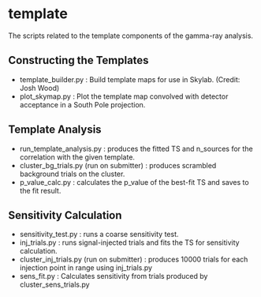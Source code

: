 # template

The scripts related to the template components of the gamma-ray analysis.

## Constructing the Templates

* template_builder.py
    : Build template maps for use in Skylab. (Credit: Josh Wood)
* plot_skymap.py
    : Plot the template map convolved with detector acceptance in a South Pole projection.

## Template Analysis

* run_template_analysis.py
    : produces the fitted TS and n_sources for the correlation with the given template.
* cluster_bg_trials.py (run on submitter)
    : produces scrambled background trials on the cluster.
* p_value_calc.py : calculates the p_value of the best-fit TS and saves to the fit result.

## Sensitivity Calculation

* sensitivity_test.py
    : runs a coarse sensitivity test.
* inj_trials.py
    : runs signal-injected trials and fits the TS for sensitivity calculation.
* cluster_inj_trials.py (run on submitter)
    : produces 10000 trials for each injection point in range using inj_trials.py
* sens_fit.py
    : Calculates sensitivity from trials produced by cluster_sens_trials.py
